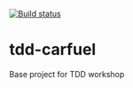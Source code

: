 [![Build status](https://ci.appveyor.com/api/projects/status/4601f450y9p9n83j?svg=true)](https://ci.appveyor.com/project/krittikorn/tdd-carfuel)

# tdd-carfuel
Base project for TDD workshop
